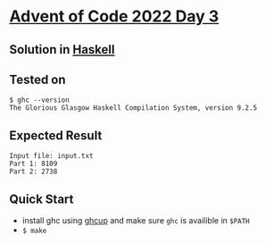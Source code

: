 # [Advent of Code 2022 Day 3](https://adventofcode.com/2022/day/3) 
## Solution in [Haskell](https://www.haskell.org/)

## Tested on 

```console
$ ghc --version
The Glorious Glasgow Haskell Compilation System, version 9.2.5
```

## Expected Result

```console
Input file: input.txt
Part 1: 8109
Part 2: 2738
```

## Quick Start
- install ghc using [ghcup](https://www.haskell.org/ghcup/install/) and make sure `ghc` is availible in `$PATH`
- `$ make`
